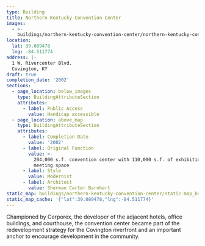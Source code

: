 ```yaml
---
type: Building
title: Northern Kentucky Convention Center
images:
  - >-
    buildings/northern-kentucky-convention-center/northern-kentucky-convention-center-0_hxjo8n
location:
  lat: 39.089478
  lng: -84.511774
address: |-
  1 W. Rivercenter Blvd.
  Covington, KY
draft: true
completion_date: '2002'
sections:
  - page_location: below_images
    type: BuildingAttributeSection
    attributes:
      - label: Public Access
        value: Handicap accessible
  - page_location: above_map
    type: BuildingAttributeSection
    attributes:
      - label: Completion Date
        value: '2002'
      - label: Original Function
        value: >-
          204,000 s.f. convention center with 110,000 s.f. of exhibition &
          meeting space
      - label: Style
        value: Modernist
      - label: Architect
        value: Sherman Carter Barnhart
static_map: buildings/northern-kentucky-convention-center/static-map_bsbfdn
static_map_cache: '{"lat":39.089478,"lng":-84.511774}'
---
```


Championed by Corporex, the developer of the adjacent hotels, office buildings, and courthouse, the convention center became part of the redevelopment strategy for the Covington riverfront and an important anchor to encourage development in the community.
